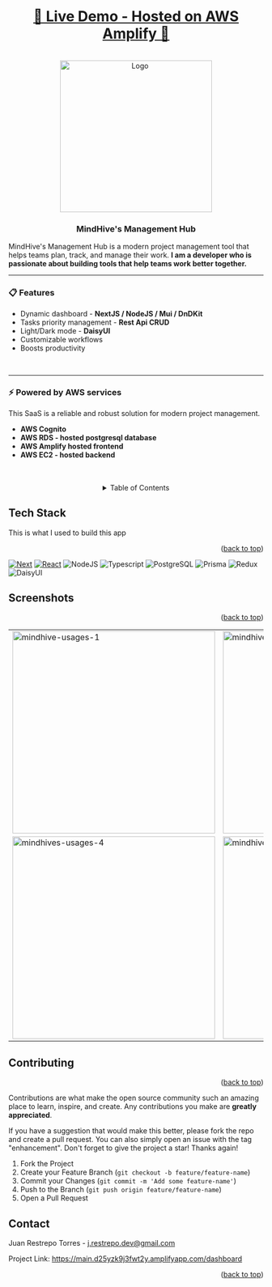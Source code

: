 <!-- PROJECT LOGO -->
<h1 align="center">
  <a href="https://main.d25yzk9j3fwt2y.amplifyapp.com/dashboard">🚀 Live Demo - Hosted on AWS Amplify 🚀</a>
</h1>
<br />
<div align="center">
    <a href="https://github.com/JuanR-T/nextjs-node-project-management-app">
        <img src="https://github.com/user-attachments/assets/7160755c-f34d-4bfc-96a4-23f9105d72ec" alt="Logo" width="300" height="300" />
    </a>
</div>
<div align="left">
  <h3 align="center">MindHive's Management Hub</h3>
  <p className="mb-4 font-normal dark:text-white">
      MindHive's Management Hub is a modern project management tool that helps teams plan, track, and manage their work.
      <strong> I am a developer who is passionate about building tools that help teams work better together.</strong>
      <br />
      <hr></hr>
      <h3 className="py-4 font-bold text-slate-900 dark:text-white">📋 Features</h3>
      <ul>
        <li>Dynamic dashboard - <strong>NextJS / NodeJS / Mui / DnDKit</strong></li>
        <li>Tasks priority management - <strong>Rest Api CRUD</strong></li>
        <li>Light/Dark mode - <strong>DaisyUI</strong></li>
        <li>Customizable workflows</li>
        <li>Boosts productivity</li>
      </ul>
      <br />
      <hr></hr>
      <h3 className="py-4 font-bold text-slate-900 dark:text-white">⚡️ Powered by AWS services</h3>
      <span>This SaaS is a reliable and robust solution for modern project management.</span>
      <ul>
        <li><strong>AWS Cognito</strong></li>
        <li><strong>AWS RDS - hosted postgresql database</strong></li>
        <li><strong>AWS Amplify hosted frontend</strong></li>
        <li><strong>AWS EC2 - hosted backend</strong></li>
      </ul>
  </p>
</div>
<br />
<br />
<!-- TABLE OF CONTENTS -->
<details align="center">
  <summary>Table of Contents</summary>
  <ol>
    <li>
      <a href="#tech-stack">Tech stack</a>
    </li>
    <li><a href="#screenshots">Screenshots</a></li>
    <li><a href="#contributing">Contribution</a></li>
    <li><a href="#contact">Contact</a></li>
  </ol>
</details>

<!-- Tech stack -->
## Tech Stack
<span id="tech-stack">This is what I used to build this app</span>
<p align="right">(<a href="#readme-top">back to top</a>)</p>

[![Next][Next.js]][Next-url]
[![React][React.js]][React-url]
![NodeJS](https://img.shields.io/badge/node.js-6DA55F?style=for-the-badge&logo=node.js&logoColor=white)
![Typescript](https://img.shields.io/badge/typescript-3178C6?style=for-the-badge&logo=typescript&logoColor=white)
![PostgreSQL](https://img.shields.io/badge/postgresql-32638D?style=for-the-badge&logo=postgresql&logoColor=white)
![Prisma](https://img.shields.io/badge/prisma-0A0A15?style=for-the-badge&logo=prisma&logoColor=white)
![Redux](https://img.shields.io/badge/redux-764ABC?style=for-the-badge&logo=redux&logoColor=white)
![DaisyUI](https://img.shields.io/badge/daisyui-202A37?style=for-the-badge&logo=daisyui&logoColor=white)



<!-- USAGE EXAMPLES -->
## Screenshots
<p align="right">(<a href="#readme-top">back to top</a>)</p>

<table id="screenshots" align="center">
  <tr>
    <td><img width="400" alt="mindhive-usages-1" src="https://github.com/user-attachments/assets/48df91e1-0d5b-4b5e-8149-178ac49b0172" /></td>
    <td><img width="400" alt="mindhive-usages-2" src="https://github.com/user-attachments/assets/68f55ebb-fca9-4c61-8a10-ba93521bd76a" /></td>
    <td><img width="400" alt="mindhives-usages-3" src="https://github.com/user-attachments/assets/5e640faa-11dd-4e6a-9fcd-f6bf99c7bee7" /></td>
  </tr>
  <tr>
    <td><img width="400" alt="mindhives-usages-4" src="https://github.com/user-attachments/assets/bb0337b7-3605-464a-95cd-3410c0be2e73" /></td>
    <td><img width="400" alt="mindhives-usages-5" src="https://github.com/user-attachments/assets/1e0f7c72-1bf3-48f3-8cc5-c15a0a86719c" /></td>
    <td><img width="400" alt="mindhives-usages-6" src="https://github.com/user-attachments/assets/466011e3-0210-47a4-8c82-d498b602be2c" /></td>
  </tr>
</table>


<!-- CONTRIBUTING -->
## Contributing
<p id="contributing" align="right">(<a href="#readme-top">back to top</a>)</p>

Contributions are what make the open source community such an amazing place to learn, inspire, and create. Any contributions you make are **greatly appreciated**.

If you have a suggestion that would make this better, please fork the repo and create a pull request. You can also simply open an issue with the tag "enhancement".
Don't forget to give the project a star! Thanks again!

1. Fork the Project
2. Create your Feature Branch (`git checkout -b feature/feature-name`)
3. Commit your Changes (`git commit -m 'Add some feature-name'`)
4. Push to the Branch (`git push origin feature/feature-name`)
5. Open a Pull Request

<!-- CONTACT -->
## Contact

Juan Restrepo Torres - j.restrepo.dev@gmail.com

Project Link: https://main.d25yzk9j3fwt2y.amplifyapp.com/dashboard

<p id="contact" align="right">(<a href="#readme-top">back to top</a>)</p>



<!-- MARKDOWN LINKS & IMAGES -->
<!-- https://www.markdownguide.org/basic-syntax/#reference-style-links -->
[contributors-shield]: https://img.shields.io/github/contributors/JuanR-T/nextjs-node-project-management-app.svg?style=for-the-badge
[contributors-url]: https://github.com/JuanR-T/nextjs-node-project-management-app/graphs/contributors
[forks-shield]: https://img.shields.io/github/forks/JuanR-T/nextjs-node-project-management-app.svg?style=for-the-badge
[forks-url]: https://github.com/JuanR-T/nextjs-node-project-management-app/
[stars-shield]: https://img.shields.io/github/stars/JuanR-T/nextjs-node-project-management-app
[stars-url]: https://github.com/JuanR-T/nextjs-node-project-management-app/
[issues-shield]: https://img.shields.io/github/issues/JuanR-T/nextjs-node-project-management-app.svg?style=for-the-badge
[issues-url]: https://github.com/JuanR-T/nextjs-node-project-management-app/issues
[license-shield]: https://img.shields.io/github/license/JuanR-T/nextjs-node-project-management-app.svg?style=for-the-badge
[license-url]: https://github.com/JuanR-T/nextjs-node-project-management-app/blob/master/LICENSE.txt
[linkedin-shield]: https://img.shields.io/badge/-LinkedIn-black.svg?style=for-the-badge&logo=linkedin&colorB=555
[linkedin-url]: https://www.linkedin.com/in/juan-r-3699b51aa/
[product-screenshot]: images/screenshot.png
[Next.js]: https://img.shields.io/badge/next.js-000000?style=for-the-badge&logo=nextdotjs&logoColor=white
[Next-url]: https://nextjs.org/
[React.js]: https://img.shields.io/badge/React-20232A?style=for-the-badge&logo=react&logoColor=61DAFB
[React-url]: https://reactjs.org/
[Node.js]: https://img.shields.io/badge/nodedotjs
[Vue.js]: https://img.shields.io/badge/Vue.js-35495E?style=for-the-badge&logo=vuedotjs&logoColor=4FC08D
[Vue-url]: https://vuejs.org/
[Angular.io]: https://img.shields.io/badge/Angular-DD0031?style=for-the-badge&logo=angular&logoColor=white
[Angular-url]: https://angular.io/
[Svelte.dev]: https://img.shields.io/badge/Svelte-4A4A55?style=for-the-badge&logo=svelte&logoColor=FF3E00
[Svelte-url]: https://svelte.dev/
[Laravel.com]: https://img.shields.io/badge/Laravel-FF2D20?style=for-the-badge&logo=laravel&logoColor=white
[Laravel-url]: https://laravel.com
[Bootstrap.com]: https://img.shields.io/badge/Bootstrap-563D7C?style=for-the-badge&logo=bootstrap&logoColor=white
[Bootstrap-url]: https://getbootstrap.com
[JQuery.com]: https://img.shields.io/badge/jQuery-0769AD?style=for-the-badge&logo=jquery&logoColor=white
[JQuery-url]: https://jquery.com 
